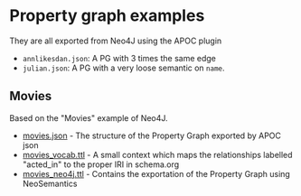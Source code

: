 # Property graph examples

They are all exported from Neo4J using the APOC plugin


- `annlikesdan.json`: A PG with 3 times the same edge
- `julian.json`: A PG with a very loose semantic on `name`.


## Movies

Based on the "Movies" example of Neo4J.

- [movies.json](movies.json) - The structure of the Property Graph exported by APOC json
- [movies_vocab.ttl](movies_vocab.ttl) - A small context which maps the relationships labelled "acted_in" to the
proper IRI in schema.org
- [movies_neo4j.ttl](movies_neo4j.ttl) - Contains the exportation of the Property Graph using NeoSemantics
